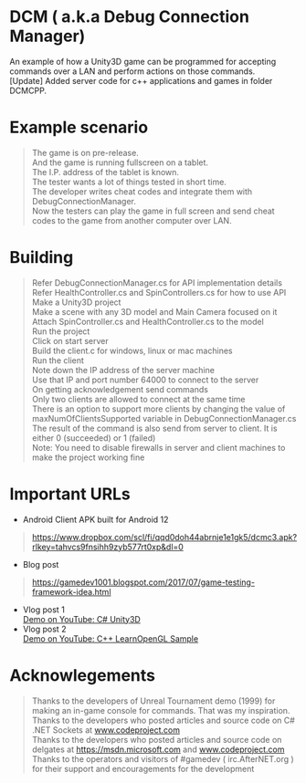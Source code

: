 # DCM ( a.k.a Debug Connection Manager)
An example of how a Unity3D game can be programmed for accepting commands over a LAN and perform actions on those commands.  
[Update] Added server code for c++ applications and games in folder DCMCPP.    

# Example scenario    
>The game is on pre-release.   
>And the game is running fullscreen on a tablet.  
>The I.P. address of the tablet is known.  
>The tester wants a lot of things tested in short time.  
>The developer writes cheat codes and integrate them with DebugConnectionManager.  
>Now the testers can play the game in full screen and send cheat codes to the game from another computer over LAN.  

# Building
>Refer DebugConnectionManager.cs for API implementation details  
>Refer HealthController.cs and SpinControllers.cs for how to use API  
>Make a Unity3D project   
>Make a scene with any 3D model and Main Camera focused on it  
>Attach SpinController.cs and HealthController.cs to the model  
>Run the project  
>Click on start server  
>Build the client.c for windows, linux or mac machines  
>Run the client  
>Note down the IP address of the server machine  
>Use that IP and port number 64000 to connect to the server  
>On getting acknowledgement send commands  
>Only two clients are allowed to connect at the same time  
>There is an option to support more clients by changing the value of maxNumOfClientsSupported variable in DebugConnectionManager.cs  
>The result of the command is also send from server to client. It is either 0 (succeeded) or 1 (failed)  
>Note: You need to disable firewalls in server and client machines to make the project working fine  

# Important URLs
- Android Client APK built for Android 12
> https://www.dropbox.com/scl/fi/qqd0doh44abrnje1e1gk5/dcmc3.apk?rlkey=tahvcs9fnsihh9zyb577rt0xp&dl=0   

- Blog post 
> https://gamedev1001.blogspot.com/2017/07/game-testing-framework-idea.html 
- Vlog post 1   
[Demo on YouTube: C# Unity3D](https://www.youtube.com/watch?v=O3h13B2mhZw)
- Vlog post 2  
[Demo on YouTube: C++ LearnOpenGL Sample](https://www.youtube.com/watch?v=4C339gv6ZCY)

# Acknowlegements  
>Thanks to the developers of Unreal Tournament demo (1999) for making an in-game console for commands. That was my inspiration.   
>Thanks to the developers who posted articles and source code on C# .NET Sockets at www.codeproject.com  
>Thanks to the developers who posted articles and source code on delgates at https://msdn.microsoft.com and www.codeproject.com   
>Thanks to the operators and visitors of #gamedev ( irc.AfterNET.org ) for their support and encouragements for the development  

